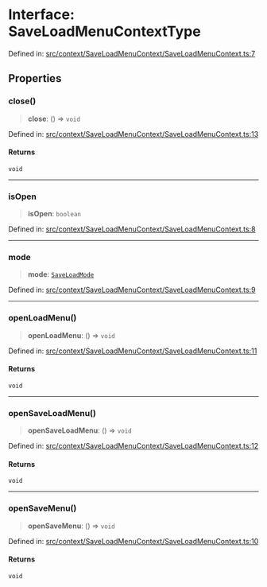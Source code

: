 # Interface: SaveLoadMenuContextType

Defined in: [src/context/SaveLoadMenuContext/SaveLoadMenuContext.ts:7](https://github.com/laruss/react-text-game/blob/9170bd136d7f37dbbee8bf6f71732f065efa0401/packages/ui/src/context/SaveLoadMenuContext/SaveLoadMenuContext.ts#L7)

## Properties

### close()

> **close**: () => `void`

Defined in: [src/context/SaveLoadMenuContext/SaveLoadMenuContext.ts:13](https://github.com/laruss/react-text-game/blob/9170bd136d7f37dbbee8bf6f71732f065efa0401/packages/ui/src/context/SaveLoadMenuContext/SaveLoadMenuContext.ts#L13)

#### Returns

`void`

***

### isOpen

> **isOpen**: `boolean`

Defined in: [src/context/SaveLoadMenuContext/SaveLoadMenuContext.ts:8](https://github.com/laruss/react-text-game/blob/9170bd136d7f37dbbee8bf6f71732f065efa0401/packages/ui/src/context/SaveLoadMenuContext/SaveLoadMenuContext.ts#L8)

***

### mode

> **mode**: [`SaveLoadMode`](../type-aliases/SaveLoadMode.md)

Defined in: [src/context/SaveLoadMenuContext/SaveLoadMenuContext.ts:9](https://github.com/laruss/react-text-game/blob/9170bd136d7f37dbbee8bf6f71732f065efa0401/packages/ui/src/context/SaveLoadMenuContext/SaveLoadMenuContext.ts#L9)

***

### openLoadMenu()

> **openLoadMenu**: () => `void`

Defined in: [src/context/SaveLoadMenuContext/SaveLoadMenuContext.ts:11](https://github.com/laruss/react-text-game/blob/9170bd136d7f37dbbee8bf6f71732f065efa0401/packages/ui/src/context/SaveLoadMenuContext/SaveLoadMenuContext.ts#L11)

#### Returns

`void`

***

### openSaveLoadMenu()

> **openSaveLoadMenu**: () => `void`

Defined in: [src/context/SaveLoadMenuContext/SaveLoadMenuContext.ts:12](https://github.com/laruss/react-text-game/blob/9170bd136d7f37dbbee8bf6f71732f065efa0401/packages/ui/src/context/SaveLoadMenuContext/SaveLoadMenuContext.ts#L12)

#### Returns

`void`

***

### openSaveMenu()

> **openSaveMenu**: () => `void`

Defined in: [src/context/SaveLoadMenuContext/SaveLoadMenuContext.ts:10](https://github.com/laruss/react-text-game/blob/9170bd136d7f37dbbee8bf6f71732f065efa0401/packages/ui/src/context/SaveLoadMenuContext/SaveLoadMenuContext.ts#L10)

#### Returns

`void`
